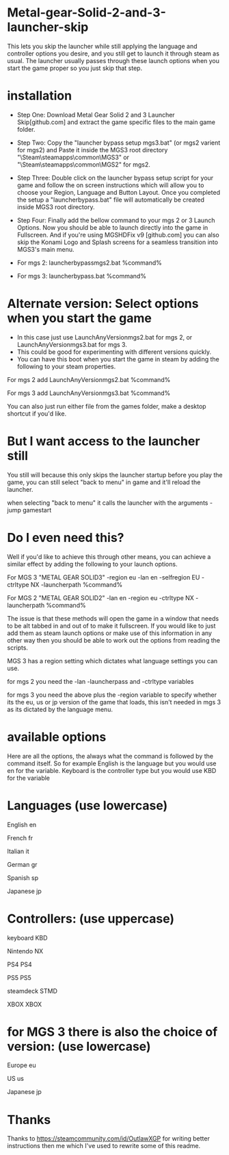 # Metal-gear-Solid-2-and-3-launcher-skip
This lets you skip the launcher while still applying the language and controller options you desire, and you still get to launch it through steam as usual.
The launcher usually passes through these launch options when you start the game proper so you just skip that step.


# installation

* Step One: Download Metal Gear Solid 2 and 3 Launcher Skip[github.com] and extract the game specific files to the main game folder.

* Step Two: Copy the "launcher bypass setup mgs3.bat" (or mgs2 varient for mgs2) and Paste it inside the MGS3 root directory "\Steam\steamapps\common\MGS3" or "\Steam\steamapps\common\MGS2" for mgs2.

* Step Three: Double click on the launcher bypass setup script for your game and follow the on screen instructions which will allow you to choose your Region, Language and Button Layout. Once you completed the setup a "launcherbypass.bat" file will automatically be created inside MGS3 root directory.

* Step Four: Finally add the bellow command to your mgs 2 or 3 Launch Options. Now you should be able to launch directly into the game in Fullscreen. And if you're using MGSHDFix v9 [github.com] you can also skip the Konami Logo and Splash screens for a seamless transition into MGS3's main menu.
* For mgs 2: launcherbypassmgs2.bat %command%
* For mgs 3: launcherbypass.bat %command%



# Alternate version: Select options when you start the game
* In this case just use LaunchAnyVersionmgs2.bat for mgs 2, or LaunchAnyVersionmgs3.bat for mgs 3.
* This could be good for experimenting with different versions quickly.
* You can have this boot when you start the game in steam by adding the following to your steam properties.

For mgs 2 add
LaunchAnyVersionmgs2.bat %command%

For mgs 3 add
LaunchAnyVersionmgs3.bat %command%





You can also just run either file from the games folder, make a desktop shortcut if you'd like.

# But I want access to the launcher still
You still will because this only skips the launcher startup before you play the game, you can still select "back to menu" in game and it'll reload the launcher.

when selecting "back to menu" it calls the launcher with the arguments
-jump gamestart

# Do I even need this?
Well if you'd like to achieve this through other means, you can achieve a similar effect by adding the following to your launch options.

For MGS 3
"METAL GEAR SOLID3" -region eu -lan en -selfregion EU -ctrltype NX -launcherpath %command%

For MGS 2
"METAL GEAR SOLID2" -lan en -region eu -ctrltype NX -launcherpath %command%

The issue is that these methods will open the game in a window that needs to be alt tabbed in and out of to make it fullscreen.
If you would like to just add them as steam launch options or make use of this information in any other way then you should be able to work out the options from reading the scripts.

MGS 3 has a region setting which dictates what language settings you can use.

for mgs 2 you need the -lan -launcherpass and -ctrltype variables

for mgs 3 you need the above plus the -region variable to specify whether its the eu, us or jp version of the game that loads, this isn't needed in mgs 3 as its dictated by the language menu.




# available options
Here are all the options, the always what the command is followed by the command itself.
So for example English is the language but you would use en for the variable.
Keyboard is the controller type but you would use KBD for the variable


# Languages (use lowercase)


English         en

French          fr

Italian         it

German          gr

Spanish         sp

Japanese        jp


# Controllers: (use uppercase)


keyboard        KBD

Nintendo        NX

PS4             PS4

PS5             PS5

steamdeck       STMD

XBOX            XBOX



# for MGS 3 there is also the choice of version: (use lowercase)



Europe          eu

US              us

Japanese        jp



# Thanks
Thanks to https://steamcommunity.com/id/OutlawXGP for writing better instructions then me which I've used to rewrite some of this readme.
